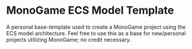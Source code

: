 # MonoGame ECS Model Template

A personal base-template used to create a MonoGame project using the ECS model architecture.
Feel free to use this as a base for new/personal projects utilizing MonoGame; no credit necessary.

